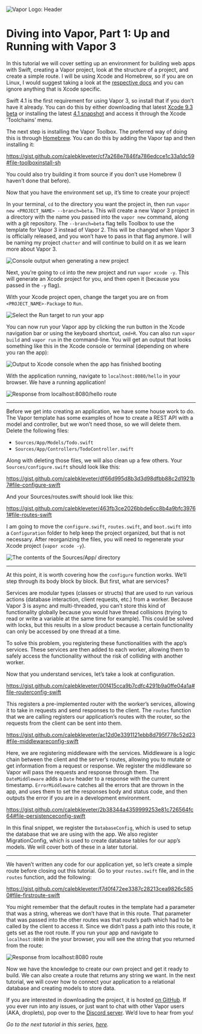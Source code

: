![Vapor Logo: Header](https://github.com/calebkleveter/Tutorials/blob/master/up-and-running-with-vapor3/VaporHeader.png?raw=true)

# Diving into Vapor, Part 1: Up and Running with Vapor 3

In this tutorial we will cover setting up an environment for building web apps with Swift, creating a Vapor project, look at the structure of a project, and create a simple route. I will be using Xcode and Homebrew, so if you are on Linux, I would suggest taking a look at the [respective docs](https://docs.vapor.codes/3.0/install/ubuntu/) and you can ignore anything that is Xcode specific.

Swift 4.1 is the first requirement for using Vapor 3, so install that if you don’t have it already. You can do this by either downloading that latest [Xcode 9.3 beta](https://developer.apple.com/download/) or installing the latest [4.1 snapshot](https://swift.org/download/#snapshots) and access it through the Xcode ‘Toolchains’ menu.

The next step is installing the Vapor Toolbox. The preferred way of doing this is through [Homebrew](https://brew.sh/). You can do this by adding the Vapor tap and then installing it:

https://gist.github.com/calebkleveter/cf7a268e7846fa786edcce1c33a1dc59#file-toolboxinstall-sh

You could also try building it from source if you don’t use Homebrew (I haven’t done that before).

Now that you have the environment set up, it’s time to create your project!

In your terminal, `cd` to the directory you want the project in, then run `vapor new <PROJECT_NAME> --branch=beta`. This will create a new Vapor 3 project in a directory with the name you passed into the `vapor new` command, along with a git repository. The `--branch=beta` flag tells Toolbox to use the template for Vapor 3 instead of Vapor 2. This will be changed when Vapor 3 is officially released, and you won’t have to pass in that flag anymore. I will be naming my project `chatter` and will continue to build on it as we learn more about Vapor 3.

![Console output when generating a new project](https://github.com/calebkleveter/Tutorials/blob/master/up-and-running-with-vapor3/ConsoleOutput.png?raw=true)

Next, you’re going to `cd` into the new project and run `vapor xcode -y`. This will generate an Xcode project for you, and then open it (because you passed in the `-y` flag).

With your Xcode project open, change the target you are on from `<PROJECT_NAME>-Package` to `Run`.


![Select the Run target to run your app](https://github.com/calebkleveter/Tutorials/blob/master/up-and-running-with-vapor3/Schemes.png?raw=true)

You can now run your Vapor app by clicking the run button in the Xcode navigation bar or using the keyboard shortcut, `cmd+R`. You can also run `vapor build` and `vapor run` in the command-line. You will get an output that looks something like this in the Xcode console or terminal (depending on where you ran the app):

![Output to Xcode console when the app has finished booting](https://github.com/calebkleveter/Tutorials/blob/master/up-and-running-with-vapor3/RunOutput.png?raw=true)

With the application running, navigate to `localhost:8080/hello` in your browser. We have a running application!

![Response from localhost:8080/hello route](https://github.com/calebkleveter/Tutorials/blob/master/up-and-running-with-vapor3/HelloWorld.png?raw=true)

---

Before we get into creating an application, we have some house work to do. The Vapor template has some examples of how to create a REST API with a model and controller, but we won’t need those, so we will delete them. Delete the following files:

- `Sources/App/Models/Todo.swift`
- `Sources/App/Controllers/TodoController.swift`

Along with deleting those files, we will also clean up a few others. Your `Sources/configure.swift` should look like this:

https://gist.github.com/calebkleveter/df66d995d8b3d3d98dfbb88c2d1921b7#file-configure-swift

And your Sources/routes.swift should look like this:

https://gist.github.com/calebkleveter/463fb3ce2026bbde6cc8b4a9bfc39761#file-routes-swift

I am going to move the `configure.swift`, `routes.swift`, and `boot.swift` into a `Configuration` folder to help keep the project organized, but that is not necessary. After reorganizing the files, you will need to regenerate your Xcode project (`vapor xcode -y`).


![The contents of the Sources/App/ directory](https://github.com/calebkleveter/Tutorials/blob/master/up-and-running-with-vapor3/ProjectStructure.png?raw=true)

---

At this point, it is worth covering how the `configure` function works. We’ll step through its body block by block. But first, what are services?

Services are modular types (classes or structs) that are used to run various actions (database interaction, client requests, etc.) from a worker. Because Vapor 3 is async and multi-threaded, you can’t store this kind of functionality globally because you would have thread collisions (trying to read or write a variable at the same time for example). This could be solved with locks, but this results in a slow product because a certain functionality can only be accessed by one thread at a time.

To solve this problem, you registering these functionalities with the app’s services. These services are then added to each worker, allowing them to safely access the functionality without the risk of colliding with another worker.

Now that you understand services, let’s take a look at configuration.

https://gist.github.com/calebkleveter/00f415cca9b7cdfc4291b9a0ffe04a1a#file-routerconfig-swift

This registers a pre-implemented router with the worker’s services, allowing it to take in requests and send responses to the client. The `routes` function that we are calling registers our application’s routes with the router, so the requests from the client can be sent into them.

https://gist.github.com/calebkleveter/ac12d0e3391121ebb8d795f778c52d23#file-middlewareconfig-swift

Here, we are registering middleware with the services. Middleware is a logic chain between the client and the server’s routes, allowing you to mutate or get information from a request or response. We register the middleware so Vapor will pass the requests and response through them. The `DateMiddleware` adds a `Date` header to a response with the current timestamp. `ErrorMiddleware` catches all the errors that are thrown in the app, and uses them to set the responses body and status code, and then outputs the error if you are in a development environment.

https://gist.github.com/calebkleveter/2b38344a4359999253e81c726564fc64#file-persistenceconfig-swift

In this final snippet, we register the `DatabaseConfig`, which is used to setup the database that we are using with the app. We also register MigrationConfig, which is used to create database tables for our app’s models. We will cover both of these in a later tutorial.

---

We haven’t written any code for our application yet, so let’s create a simple route before closing out this tutorial. Go to your `routes.swift` file, and in the `routes` function, add the following:

https://gist.github.com/calebkleveter/f7d0f472ee3387c28213cea9826c5850#file-firstroute-swift

You might remember that the default routes in the template had a parameter that was a string, whereas we don’t have that in this route. That parameter that was passed into the other routes was that route’s path which had to be called by the client to access it. Since we didn’t pass a path into this route, it gets set as the root route. If you run your app and navigate to `localhost:8080` in the your browser, you will see the string that you returned from the route:

![Response from localhost:8080 route](https://github.com/calebkleveter/Tutorials/blob/master/up-and-running-with-vapor3/HelloVapor.png)

Now we have the knowledge to create our own project and get it ready to build. We can also create a route that returns any string we want. In the next tutorial, we will cover how to connect your application to a relational database and creating models to store data.

If you are interested in downloading the project, it is hosted [on GitHub](https://github.com/calebkleveter/chatter/tree/up-and-running-with-vapor3). If you ever run into any issues, or just want to chat with other Vapor users (AKA, droplets), pop over to the [Discord server](https://vapor.team/). We’d love to hear from you!

*Go to the next tutorial in this series, [here](https://theswiftwebdeveloper.com/diving-into-vapor-part-2-persisting-data-in-vapor-3-c927638301e8).*